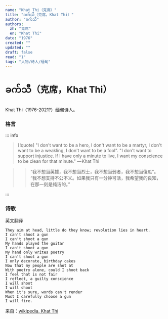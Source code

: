 ```yaml
---
name: "Khat Thi（克席）"
title: "ခက်သီ（克席，Khat Thi）"
author: "ခက်သီ"
authors:
  zh: "克席"
  en: "Khat Thi"
date: "1976"
created: ""
updated: ""
draft: false
read: "1"
tags: "人物/诗人/缅甸"
---
```


# ခက်သီ（克席，Khat Thi）

Khat Thi（1976-2021?）缅甸诗人。

### 格言

::: info

> [!quote]
> "I don't want to be a hero, I don't want to be a martyr, 
> I don't want to be a weakling, I don't want to be a fool". 
> "I don't want to support injustice. If I have only a minute to live, 
> I want my conscience to be clean for that minute."
> — Khat Thi

> > “我不想当英雄，我不想当烈士，我不想当弱者，我不想当傻瓜”。
> > “我不想支持不公不义。如果我只有一分钟可活，我希望我的良知，在那一刻是纯洁的。”

:::

### 诗歌

英文翻译
```
They aim at head, little do they know; revolution lies in heart.
I can't shoot a gun
I can't shoot a gun
My hands played the guitar
I can't shoot a gun
My hand only writes poetry
I can't shoot a gun
I only decorate, birthday cakes
Now that my people are shot at
With poetry alone, could I shoot back
I feel that is not fair
I reflect, a guilty conscience
I will shoot
I will shoot
When it's sure, words can't render
Must I carefully choose a gun
I will fire. 
```

来自：[wikipedia, Khat Thi](https://en.wikipedia.org/wiki/Khat_Thi)
